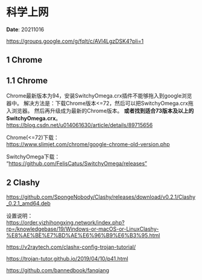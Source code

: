 # 科学上网
**Date**: 20211016

https://groups.google.com/g/fqlt/c/AVl4LgzDSK4?pli=1

## 1 Chrome

## 1.1 Chrome
Chrome最新版本为94，安装SwitchyOmega.crx插件不能够拖入到google浏览器中。
解决方法是：下载Chrome版本<=72，然后可以把SwitchyOmega.crx拖入浏览器。
然后再升级成为最新的Chrome版本。 **或者找到适合73版本及以上的SwitchyOmega.crx**。   
https://blog.csdn.net/u014061630/article/details/89715656


Chrome(<=72)下载：    
https://www.slimjet.com/chrome/google-chrome-old-version.php


SwitchyOmega下载：    
“https://github.com/FelisCatus/SwitchyOmega/releases”


## 2 Clashy
https://github.com/SpongeNobody/Clashy/releases/download/v0.2.1/Clashy_0.2.1_amd64.deb

设置说明：     
https://order.yizhihongxing.network/index.php?rp=/knowledgebase/19/Windows-or-macOS-or-LinuxClashy-%E8%AE%BE%E7%BD%AE%E6%96%B9%E6%B3%95.html

https://v2raytech.com/clashx-config-trojan-tutorial/

https://trojan-tutor.github.io/2019/04/10/p41.html

https://github.com/bannedbook/fanqiang



